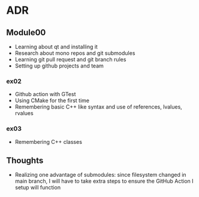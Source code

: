 # ADR
## Module00
- Learning about qt and installing it
- Research about mono repos and git submodules
- Learning git pull request and git branch rules
- Setting up github projects and team
### ex02
- Github action with GTest
- Using CMake for the first time
- Remembering basic C++ like syntax and use of references, lvalues, rvalues
### ex03
- Remembering C++ classes
## Thoughts
- Realizing one advantage of submodules: since filesystem changed in main branch, I will have to take extra steps to ensure the GitHub Action I setup will function
